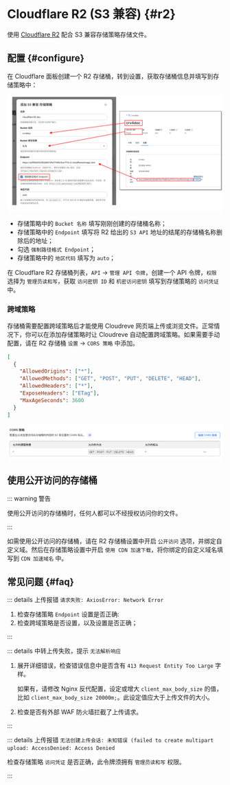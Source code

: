 # Cloudflare R2 (S3 兼容) {#r2}

使用 [Cloudflare R2](https://www.cloudflare.com/products/r2/) 配合 S3 兼容存储策略存储文件。

## 配置 {#configure}

在 Cloudflare 面板创建一个 R2 存储桶，转到设置，获取存储桶信息并填写到存储策略中：

![r2-bucket-info](./images/r2-bucket-info.png)

- 存储策略中的 `Bucket 名称` 填写刚刚创建的存储桶名称；
- 存储策略中的 `Endpoint` 填写将 R2 给出的 `S3 API` 地址的结尾的存储桶名称删除后的地址；
- 勾选 `强制路径格式 Endpoint`；
- 存储策略中的 `地区代码` 填写为 `auto`；

在 Cloudflare R2 存储桶列表，`API` -> `管理 API 令牌`，创建一个 API 令牌，`权限` 选择为 `管理员读和写`，获取 `访问密钥 ID` 和 `机密访问密钥` 填写到存储策略的 `访问凭证` 中。

### 跨域策略

存储桶需要配置跨域策略后才能使用 Cloudreve 网页端上传或浏览文件。正常情况下，你可以在添加存储策略时让 Cloudreve 自动配置跨域策略。如果需要手动配置，请在 R2 存储桶 `设置` -> `CORS 策略` 中添加。

```json
[
  {
    "AllowedOrigins": ["*"],
    "AllowedMethods": ["GET", "POST", "PUT", "DELETE", "HEAD"],
    "AllowedHeaders": ["*"],
    "ExposeHeaders": ["ETag"],
    "MaxAgeSeconds": 3600
  }
]
```

![cors](./images/r2-cors.png)

## 使用公开访问的存储桶

::: warning 警告

使用公开访问的存储桶时，任何人都可以不经授权访问你的文件。

:::

如需使用公开访问的存储桶，请在 R2 存储桶设置中开启 `公开访问` 选项，并绑定自定义域。然后在存储策略设置中开启 `使用 CDN 加速下载`，将你绑定的自定义域名填写到 `CDN 加速域名` 中。

## 常见问题 {#faq}

::: details 上传报错 `请求失败: AxiosError: Network Error`

1. 检查存储策略 `Endpoint` 设置是否正确:
2. 检查跨域策略是否设置，以及设置是否正确；

:::

::: details 中转上传失败，提示 `无法解析响应`

1. 展开详细错误，检查错误信息中是否含有 `413 Request Entity Too Large` 字样。

   如果有，请修改 Nginx 反代配置，设定或增大 `client_max_body_size` 的值，比如 `client_max_body_size 20000m;`。此设定值应大于上传文件的大小。

2. 检查是否有外部 WAF 防火墙拦截了上传请求。

:::

::: details 上传报错 `无法创建上传会话: 未知错误 (failed to create multipart upload: AccessDenied: Access Denied`

检查存储策略 `访问凭证` 是否正确，此令牌须拥有 `管理员读和写` 权限。

:::
